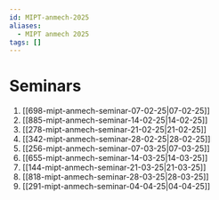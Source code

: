 ```yaml
---
id: MIPT-anmech-2025
aliases:
  - MIPT anmech 2025
tags: []
---
```

# Seminars

1. [[698-mipt-anmech-seminar-07-02-25|07-02-25]]
2. [[885-mipt-anmech-seminar-14-02-25|14-02-25]]
3. [[278-mipt-anmech-seminar-21-02-25|21-02-25]]
4. [[342-mipt-anmech-seminar-28-02-25|28-02-25]]
5. [[256-mipt-anmech-seminar-07-03-25|07-03-25]]
6. [[655-mipt-anmech-seminar-14-03-25|14-03-25]]
7. [[144-mipt-anmech-seminar-21-03-25|21-03-25]]
8. [[818-mipt-anmech-seminar-28-03-25|28-03-25]]
9. [[291-mipt-anmech-seminar-04-04-25|04-04-25]]
